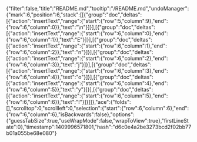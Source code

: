 {"filter":false,"title":"README.md","tooltip":"/README.md","undoManager":{"mark":6,"position":6,"stack":[[{"group":"doc","deltas":[{"action":"insertText","range":{"start":{"row":5,"column":9},"end":{"row":6,"column":0}},"text":"\n"}]}],[{"group":"doc","deltas":[{"action":"insertText","range":{"start":{"row":6,"column":0},"end":{"row":6,"column":1}},"text":"E"}]}],[{"group":"doc","deltas":[{"action":"insertText","range":{"start":{"row":6,"column":1},"end":{"row":6,"column":2}},"text":"n"}]}],[{"group":"doc","deltas":[{"action":"insertText","range":{"start":{"row":6,"column":2},"end":{"row":6,"column":3}},"text":"j"}]}],[{"group":"doc","deltas":[{"action":"insertText","range":{"start":{"row":6,"column":3},"end":{"row":6,"column":4}},"text":"o"}]}],[{"group":"doc","deltas":[{"action":"insertText","range":{"start":{"row":6,"column":4},"end":{"row":6,"column":5}},"text":"y"}]}],[{"group":"doc","deltas":[{"action":"insertText","range":{"start":{"row":6,"column":5},"end":{"row":6,"column":6}},"text":"!"}]}]]},"ace":{"folds":[],"scrolltop":0,"scrollleft":0,"selection":{"start":{"row":6,"column":6},"end":{"row":6,"column":6},"isBackwards":false},"options":{"guessTabSize":true,"useWrapMode":false,"wrapToView":true},"firstLineState":0},"timestamp":1409996571801,"hash":"d6c0e4a2be3273bcd2f02bb77b01a055be68e080"}